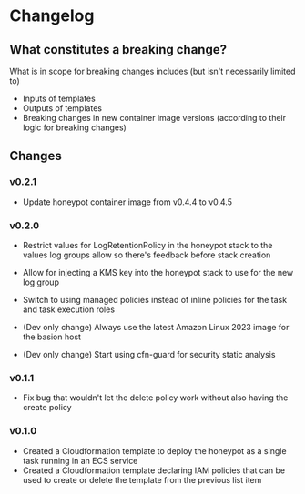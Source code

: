 # Changelog

## What constitutes a breaking change?

What is in scope for breaking changes includes (but isn't necessarily limited to)

- Inputs of templates
- Outputs of templates
- Breaking changes in new container image versions (according to their logic for breaking changes)

## Changes

### v0.2.1

- Update honeypot container image from v0.4.4 to v0.4.5

### v0.2.0

- Restrict values for LogRetentionPolicy in the honeypot stack to the values log groups allow so there's feedback before stack creation
- Allow for injecting a KMS key into the honeypot stack to use for the new log group
- Switch to using managed policies instead of inline policies for the task and task execution roles

- (Dev only change) Always use the latest Amazon Linux 2023 image for the basion host
- (Dev only change) Start using cfn-guard for security static analysis

### v0.1.1

- Fix bug that wouldn't let the delete policy work without also having the create policy

### v0.1.0

- Created a Cloudformation template to deploy the honeypot as a single task running in an ECS service
- Created a Cloudformation template declaring IAM policies that can be used to create or delete the template from the previous list item
